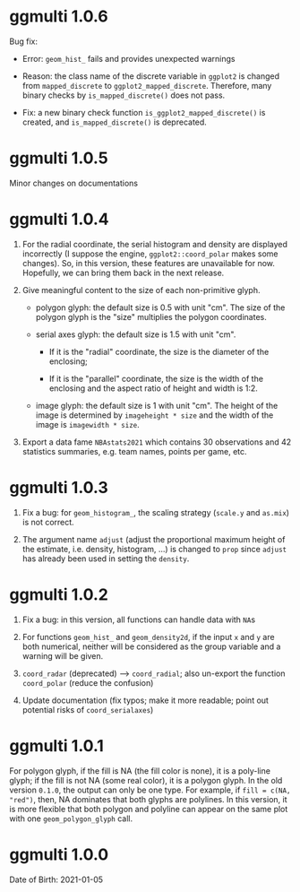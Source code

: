 # ggmulti 1.0.6

Bug fix:

  * Error: `geom_hist_` fails and provides unexpected warnings

  * Reason: the class name of the discrete variable in `ggplot2` is changed from `mapped_discrete` to `ggplot2_mapped_discrete`. Therefore, many binary checks by `is_mapped_discrete()` does not pass.
  
  * Fix: a new binary check function `is_ggplot2_mapped_discrete()` is created, and `is_mapped_discrete()` is deprecated.

# ggmulti 1.0.5

Minor changes on documentations

# ggmulti 1.0.4

  1. For the radial coordinate, the serial histogram and density are displayed incorrectly (I suppose the engine, `ggplot2::coord_polar` makes some changes). So, in this version, these features are unavailable for now. Hopefully, we can bring them back in the next release. 
  
  2. Give meaningful content to the size of each non-primitive glyph. 
  
      + polygon glyph: the default size is 0.5 with unit "cm". The size of the polygon glyph is the "size" multiplies the polygon coordinates.
      
      + serial axes glyph: the default size is 1.5 with unit "cm". 
      
          - If it is the "radial" coordinate, the size is the diameter of the enclosing;
          
          - If it is the "parallel" coordinate, the size is the width of the enclosing and the aspect ratio of height and width is 1:2.
          
      + image glyph: the default size is 1 with unit "cm". The height of the image is determined by `imageheight * size` and the width of the image is `imagewidth * size`.
      
  3. Export a data fame `NBAstats2021` which contains 30 observations and 42 statistics summaries, e.g. team names, points per game, etc. 

# ggmulti 1.0.3

  1. Fix a bug: for `geom_histogram_`, the scaling strategy (`scale.y` and `as.mix`) is not correct.
  
  2. The argument name `adjust` (adjust the proportional maximum height of the estimate, i.e. density, histogram, ...) is changed to `prop` since `adjust` has already been used in setting the `density`.

# ggmulti 1.0.2

  1. Fix a bug: in this version, all functions can handle data with `NA`s
  
  2. For functions `geom_hist_` and `geom_density2d`, if the input `x` and `y` are both numerical, neither will be considered as the group variable and a warning will be given. 
  
  3. `coord_radar` (deprecated) --> `coord_radial`; also un-export the function `coord_polar` (reduce the confusion)
  
  4. Update documentation (fix typos; make it more readable; point out potential risks of `coord_serialaxes`)

# ggmulti 1.0.1

For polygon glyph, if the fill is NA (the fill color is none), it is a poly-line glyph; if the fill is not NA (some real color), it is a polygon glyph. In the old version `0.1.0`, the output can only be one type. For example, if `fill = c(NA, "red")`, then, NA dominates that both glyphs are polylines. In this version, it is more flexible that both polygon and polyline can appear on the same plot with one `geom_polygon_glyph` call.

# ggmulti 1.0.0

Date of Birth: 2021-01-05

